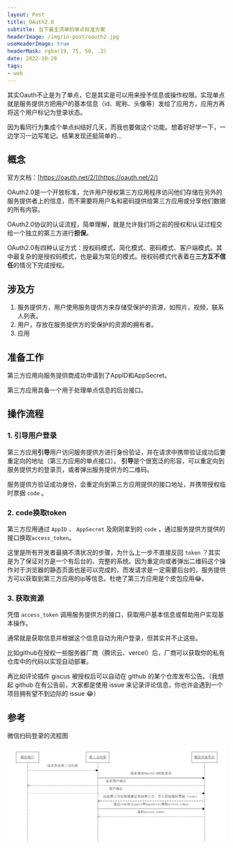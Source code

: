 ```yaml
---
layout: Post
title: OAuth2.0
subtitle: 当下最主流单的单点标准方案
headerImage: /img/in-post/oauth2.jpg
useHeaderImage: true
headerMask: rgba(19, 75, 50, .2)
date: 2022-10-28
tags:
- web
---
```


其实Oauth不止是为了单点，它是其实是可以用来授予信息或操作权限。实现单点就是服务提供方把用户的基本信息（id、昵称、头像等）发给了应用方，应用方再将这个用户标记为登录状态。

<!-- more -->

因为看同行为集成个单点纠结好几天，而我也要做这个功能。想着好好学一下，一边学习一边写笔记。结果发现还挺简单的...

## 概念

官方文档：[https://oauth.net/2/](https://oauth.net/2/)

OAuth2.0是一个开放标准，允许用户授权第三方应用程序访问他们存储在另外的服务提供者上的信息，而不需要将用户名和密码提供给第三方应用或分享他们数据的所有内容。

OAuth2.0协议的认证流程，简单理解，就是允许我们将之前的授权和认证过程交给一个独立的第三方进行**担保**。

OAuth2.0有四种认证方式：授权码模式、简化模式、密码模式、客户端模式。其中最复杂的是授权码模式，也是最为常见的模式。授权码模式代表着在**三方互不信任**的情况下完成授权。

## 涉及方

1. 服务提供方，用户使用服务提供方来存储受保护的资源，如照片，视频，联系人列表。
2. 用户，存放在服务提供方的受保护的资源的拥有者。
3. 应用

## 准备工作

第三方应用向服务提供商成功申请到了AppID和AppSecret。

第三方应用具备一个用于处理单点信息的后台接口。

## 操作流程

### 1. 引导用户登录

第三方应用**引导**用户访问服务提供方进行身份验证，并在请求中携带验证成功后要重定向的地址（第三方应用的单点接口）。
**引导**是个很宽泛的形容，可以重定向到服务提供方的登录页，或者弹出服务提供方的二维码。

服务提供方验证成功身份，会重定向到第三方应用提供的接口地址，并携带授权临时票据 `code` 。

### 2. code换取token

第三方应用通过 `AppID` 、 `AppSecret` 及刚刚拿到的 `code` ，通过服务提供方提供的接口换取`access_token`。

这里是所有开发者最搞不清状况的步骤，为什么上一步不直接反回 `token` ？其实是为了保证对方是一个有后台的、完整的系统。因为重定向或者弹出二维码这个操作对于浏览器的静态页面也是可以完成的，而发请求是一定需要后台的，服务提供方可以获取到第三方应用的ip等信息。杜绝了第三方应用是个皮包应用:joy:。

### 3. 获取资源

凭借 `access_token` 调用服务提供方的接口，获取用户基本信息或帮助用户实现基本操作。

通常就是获取信息并根据这个信息自动为用户登录，但其实并不止这些。

比如github在授权一些服务器厂商（腾讯云、vercel）后，厂商可以获取你的私有仓库中的代码以实现自动部署。

再比如评论插件 giscus 被授权后可以自动在 github 的某个仓库发布公告。（我想起 github 在有公告前，大家都是使用 issue 来记录评论信息，你也许会遇到一个项目拥有望不到边际的 issue :joy:） 

## 参考

微信扫码登录的流程图

![微信扫码登录](./OAuth2.0.assets/wx_oauth.png)
